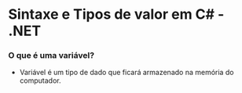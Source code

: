 # Sintaxe e Tipos de valor em C# - .NET

### O que é uma variável?
- Variável é um tipo de dado que ficará armazenado na memória do computador.